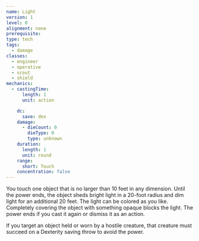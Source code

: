```yaml
---
name: Light
version: 1
level: 0
alignment: none
prerequisite: 
type: tech
tags:
  - damage
classes:
  - engineer
  - operative
  - scout
  - shield
mechanics:
  - castingTime:
      length: 1
      unit: action

    dc:
      save: dex
    damage:
      - dieCount: 0
        dieType: 0
        type: unknown
    duration:
      length: 1
      unit: round
    range:
      short: Touch
    concentration: false
---
```

You touch one object that is no larger than 10 feet in any dimension. Until the power ends, the object sheds bright light in a 20-foot radius and dim light for an additional 20 feet. The light can be colored as you like. Completely covering the object with something opaque blocks the light. The power ends if you cast it again or dismiss it as an action.

If you target an object held or worn by a hostile creature, that creature must succeed on a Dexterity saving throw to avoid the power.
    